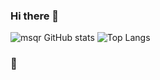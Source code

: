 ### Hi there 👋

![msqr GitHub stats](https://github-readme-stats.vercel.app/api?username=msqr&show_icons=true&theme=default&count_private=true)
![Top Langs](https://github-readme-stats.vercel.app/api/top-langs/?username=msqr&layout=compact)

### 🙊

<!--
**msqr/msqr** is a ✨ _special_ ✨ repository because its `README.md` (this file) appears on your GitHub profile.

Here are some ideas to get you started:

- 🔭 I’m currently working on ...
- 🌱 I’m currently learning ...
- 👯 I’m looking to collaborate on ...
- 🤔 I’m looking for help with ...
- 💬 Ask me about ...
- 📫 How to reach me: ...
- 😄 Pronouns: ...
- ⚡ Fun fact: ...
-->
